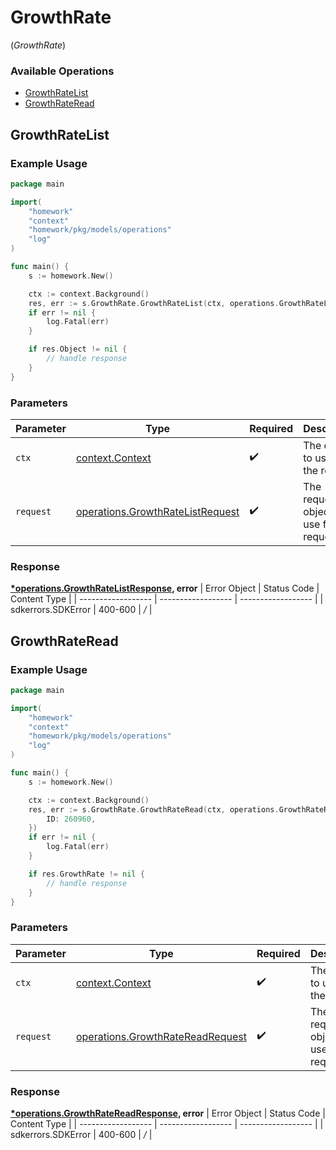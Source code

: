 # GrowthRate
(*GrowthRate*)

### Available Operations

* [GrowthRateList](#growthratelist)
* [GrowthRateRead](#growthrateread)

## GrowthRateList

### Example Usage

```go
package main

import(
	"homework"
	"context"
	"homework/pkg/models/operations"
	"log"
)

func main() {
    s := homework.New()

    ctx := context.Background()
    res, err := s.GrowthRate.GrowthRateList(ctx, operations.GrowthRateListRequest{})
    if err != nil {
        log.Fatal(err)
    }

    if res.Object != nil {
        // handle response
    }
}
```

### Parameters

| Parameter                                                                                | Type                                                                                     | Required                                                                                 | Description                                                                              |
| ---------------------------------------------------------------------------------------- | ---------------------------------------------------------------------------------------- | ---------------------------------------------------------------------------------------- | ---------------------------------------------------------------------------------------- |
| `ctx`                                                                                    | [context.Context](https://pkg.go.dev/context#Context)                                    | :heavy_check_mark:                                                                       | The context to use for the request.                                                      |
| `request`                                                                                | [operations.GrowthRateListRequest](../../pkg/models/operations/growthratelistrequest.md) | :heavy_check_mark:                                                                       | The request object to use for the request.                                               |


### Response

**[*operations.GrowthRateListResponse](../../pkg/models/operations/growthratelistresponse.md), error**
| Error Object       | Status Code        | Content Type       |
| ------------------ | ------------------ | ------------------ |
| sdkerrors.SDKError | 400-600            | */*                |

## GrowthRateRead

### Example Usage

```go
package main

import(
	"homework"
	"context"
	"homework/pkg/models/operations"
	"log"
)

func main() {
    s := homework.New()

    ctx := context.Background()
    res, err := s.GrowthRate.GrowthRateRead(ctx, operations.GrowthRateReadRequest{
        ID: 260960,
    })
    if err != nil {
        log.Fatal(err)
    }

    if res.GrowthRate != nil {
        // handle response
    }
}
```

### Parameters

| Parameter                                                                                | Type                                                                                     | Required                                                                                 | Description                                                                              |
| ---------------------------------------------------------------------------------------- | ---------------------------------------------------------------------------------------- | ---------------------------------------------------------------------------------------- | ---------------------------------------------------------------------------------------- |
| `ctx`                                                                                    | [context.Context](https://pkg.go.dev/context#Context)                                    | :heavy_check_mark:                                                                       | The context to use for the request.                                                      |
| `request`                                                                                | [operations.GrowthRateReadRequest](../../pkg/models/operations/growthratereadrequest.md) | :heavy_check_mark:                                                                       | The request object to use for the request.                                               |


### Response

**[*operations.GrowthRateReadResponse](../../pkg/models/operations/growthratereadresponse.md), error**
| Error Object       | Status Code        | Content Type       |
| ------------------ | ------------------ | ------------------ |
| sdkerrors.SDKError | 400-600            | */*                |
